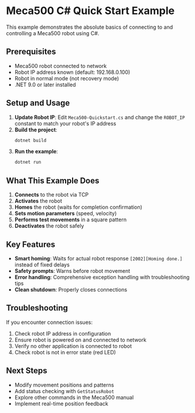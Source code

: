 # Meca500 C# Quick Start Example

This example demonstrates the absolute basics of connecting to and controlling a Meca500 robot using C#.

## Prerequisites

- Meca500 robot connected to network
- Robot IP address known (default: 192.168.0.100)
- Robot in normal mode (not recovery mode)
- .NET 9.0 or later installed

## Setup and Usage

1. **Update Robot IP**: Edit `Meca500-Quickstart.cs` and change the `ROBOT_IP` constant to match your robot's IP address
2. **Build the project**:
   ```bash
   dotnet build
   ```
3. **Run the example**:
   ```bash
   dotnet run
   ```

## What This Example Does

1. **Connects** to the robot via TCP
2. **Activates** the robot
3. **Homes** the robot (waits for completion confirmation)
4. **Sets motion parameters** (speed, velocity)
5. **Performs test movements** in a square pattern
6. **Deactivates** the robot safely

## Key Features

- **Smart homing**: Waits for actual robot response `[2002][Homing done.]` instead of fixed delays
- **Safety prompts**: Warns before robot movement
- **Error handling**: Comprehensive exception handling with troubleshooting tips
- **Clean shutdown**: Properly closes connections

## Troubleshooting

If you encounter connection issues:
1. Check robot IP address in configuration
2. Ensure robot is powered on and connected to network
3. Verify no other application is connected to robot
4. Check robot is not in error state (red LED)

## Next Steps

- Modify movement positions and patterns
- Add status checking with `GetStatusRobot`
- Explore other commands in the Meca500 manual
- Implement real-time position feedback